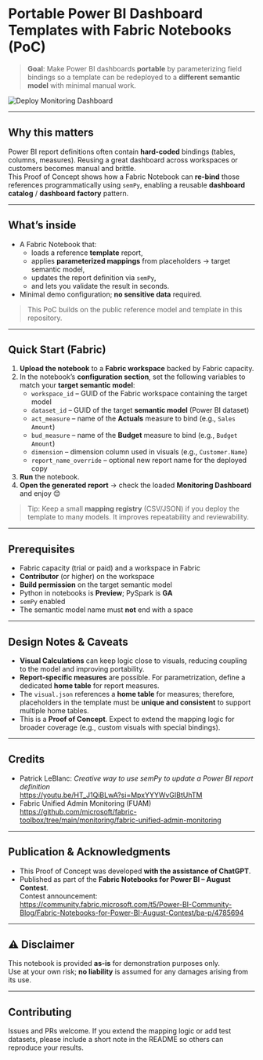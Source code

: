 # Portable Power BI Dashboard Templates with Fabric Notebooks (PoC)

> **Goal**: Make Power BI dashboards **portable** by parameterizing field bindings so a template can be redeployed to a **different semantic model** with minimal manual work.

![Deploy Monitoring Dashboard](Deploy_Monitoring_Dashboard.gif)

---

## Why this matters
Power BI report definitions often contain **hard-coded** bindings (tables, columns, measures). Reusing a great dashboard across workspaces or customers becomes manual and brittle.  
This Proof of Concept shows how a Fabric Notebook can **re-bind** those references programmatically using `semPy`, enabling a reusable **dashboard catalog** / **dashboard factory** pattern.

---

## What’s inside
- A Fabric Notebook that:
  - loads a reference **template** report,
  - applies **parameterized mappings** from placeholders → target semantic model,
  - updates the report definition via `semPy`,
  - and lets you validate the result in seconds.
- Minimal demo configuration; **no sensitive data** required.

> This PoC builds on the public reference model and template in this repository.

---

## Quick Start (Fabric)
1. **Upload the notebook** to a **Fabric workspace** backed by Fabric capacity.  
2. In the notebook’s **configuration section**, set the following variables to match your **target semantic model**:
   - `workspace_id` – GUID of the Fabric workspace containing the target model  
   - `dataset_id` – GUID of the target **semantic model** (Power BI dataset)  
   - `act_measure` – name of the **Actuals** measure to bind (e.g., `Sales Amount`)  
   - `bud_measure` – name of the **Budget** measure to bind (e.g., `Budget Amount`)  
   - `dimension` – dimension column used in visuals (e.g., `Customer.Name`)  
   - `report_name_override` – optional new report name for the deployed copy  
3. **Run** the notebook.  
4. **Open the generated report** → check the loaded **Monitoring Dashboard** and enjoy 😊

> Tip: Keep a small **mapping registry** (CSV/JSON) if you deploy the template to many models. It improves repeatability and reviewability.

---

## Prerequisites
- Fabric capacity (trial or paid) and a workspace in Fabric
- **Contributor** (or higher) on the workspace
- **Build permission** on the target semantic model
- Python in notebooks is **Preview**; PySpark is **GA**
- `semPy` enabled
- The semantic model name must **not** end with a space

---

## Design Notes & Caveats
- **Visual Calculations** can keep logic close to visuals, reducing coupling to the model and improving portability.
- **Report-specific measures** are possible. For parametrization, define a dedicated **home table** for report measures.
- The `visual.json` references a **home table** for measures; therefore, placeholders in the template must be **unique and consistent** to support multiple home tables.
- This is a **Proof of Concept**. Expect to extend the mapping logic for broader coverage (e.g., custom visuals with special bindings).

---

## Credits
- Patrick LeBlanc: *Creative way to use semPy to update a Power BI report definition*  
  https://youtu.be/HT_J1QiBLwA?si=MpxYYYWvGIBtUhTM
- Fabric Unified Admin Monitoring (FUAM)  
  https://github.com/microsoft/fabric-toolbox/tree/main/monitoring/fabric-unified-admin-monitoring

---

## Publication & Acknowledgments
- This Proof of Concept was developed **with the assistance of ChatGPT**.
- Published as part of the **Fabric Notebooks for Power BI – August Contest**.  
  Contest announcement: https://community.fabric.microsoft.com/t5/Power-BI-Community-Blog/Fabric-Notebooks-for-Power-BI-August-Contest/ba-p/4785694

---

## ⚠️ Disclaimer
This notebook is provided **as-is** for demonstration purposes only.  
Use at your own risk; **no liability** is assumed for any damages arising from its use.

---

## Contributing
Issues and PRs welcome. If you extend the mapping logic or add test datasets, please include a short note in the README so others can reproduce your results.
